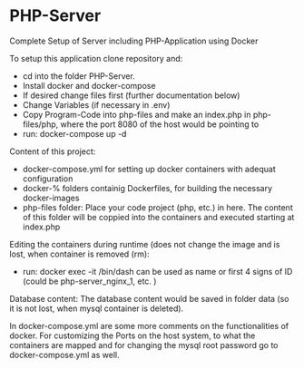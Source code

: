 # PHP-Server
Complete Setup of Server including PHP-Application using Docker

To setup this application clone repository and:
- cd into the folder PHP-Server.
- Install docker and docker-compose
- If desired change files first (further documentation below)
- Change Variables (if necessary in .env)
- Copy Program-Code into php-files and make an index.php in php-files/php, where the port 8080 of the host would be pointing to
- run: docker-compose up -d

Content of this project:
- docker-compose.yml for setting up docker containers with adequat configuration
- docker-% folders containig Dockerfiles, for building the necessary docker-images
- php-files folder: Place your code project (php, etc.) in here. The content of this folder will be coppied into the containers and executed starting at index.php

Editing the containers during runtime (does not change the image and is lost, when container is removed (rm):
- run: docker exec -it <container-name> /bin/dash
<container-name> can be used as name or first 4 signs of ID (could be php-server_nginx_1, etc. )

Database content:
The database content would be saved in folder data (so it is not lost, when mysql container is deleted).

In docker-compose.yml are some more comments on the functionalities of docker. For customizing the Ports on the host system, to what the containers are mapped and for changing the mysql root password go to docker-compose.yml as well.
